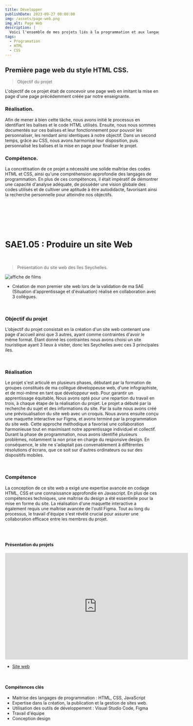 ```yaml
---
title: Développer
publishDate: 2023-09-27 00:00:00
img: /assets/page-web.png
img_alt: Page Web
description: |
  Voici l'ensemble de mes projets liés à la programmation et aux langages de codage.
tags:
  - Programation
  - HTML
  - CSS 
---
```

<!-- 
title: Développement web
publishDate: 2023-09-27 00:00:00
img: /assets/page-web.png
img_alt: Page Web
description: |
  Voici l'ensemble de mes projets liés à la programmation et aux langages de codage.
tags:
  - Programation
  - HTML
  - CSS 
-->
## Première page web du style HTML CSS.

>Objectif du projet

L'objectif de ce projet était de concevoir une page web en imitant la mise en page d'une page précédemment créée par notre enseignante.

### Réalisation.

Afin de mener à bien cette tâche, nous avons initié le processus en identifiant les balises et le code HTML utilisés. Ensuite, nous nous sommes documentés sur ces balises et leur fonctionnement pour pouvoir les personnaliser, les rendant ainsi identiques à notre objectif. Dans un second temps, grâce au CSS, nous avons harmonisé leur disposition, puis personnalisé les balises et la mise en page pour finaliser le projet.
### Compétence.

La concrétisation de ce projet a nécessité une solide maîtrise des codes HTML et CSS, ainsi qu'une compréhension approfondie des langages de programmation. En plus de ces compétences, il était impératif de démontrer une capacité d'analyse adéquate, de posséder une vision globale des codes utilisés et de cultiver une aptitude à être autodidacte, favorisant ainsi la recherche personnelle pour atteindre nos objectifs.

<br>
<br>
<br>
<br>
<br>

<!-- Projet provisoire 
## Première page web PHP, HTML.

<img width="500" height="150" src="/assets/image php.png" alt="affiche de films" >

>Objectif du projet

L'objectif de ce projet était de concevoir un formulaire PHP fonctionnel. Le but était qu'en appuyant sur le bouton, il renvoie les informations de la première page sur une autre page.

### Réalisation.

Pour ce faire, nous avons commencé par nous documenter sur le PHP, à la fois en cours et en autonomie. Ensuite, nous avons réfléchi et conceptualisé les données à inclure dans le formulaire.  Par la suite, nous avons développé la page HTML et PHP, en ajoutant une touche de JavaScript à la fin pour compléter le tout.
### Compétence.

La concrétisation de ce projet a nécessité une maîtrise des codes HTML et PHP, ainsi qu'une connaissance des logiciels PHP. Pour ma part, ce furent MySQL et XAMP.

#### Présentation du projets

<!-- Le vidéo de présentation du projet --
<iframe width="560" height="315" src="https://www.youtube.com/embed/xiy9nNvMSD8" title="Présentation page web PHP" frameborder="0" allow="accelerometer; autoplay; clipboard-write; encrypted-media; gyroscope; picture-in-picture; web-share" referrerpolicy="strict-origin-when-cross-origin" allowfullscreen></iframe>

-->


# SAE1.05 : Produire un site Web
<br>

> Présentation du site web des îles Seychelles.

<!-- # Présentation du site web des îles Seychelles. -->

<img  src="/assets/Site_web.png" alt="affiche de films" >

- <P>Création de mon premier site web lors de la validation de ma SAE (Situation d'apprentissage et d'évaluation) réalisé en collaboration avec 3 collègues.</p>

<br>

### Objectif du projet

L’objectif du projet consistait en la création d'un site web contenant une page d'accueil ainsi que 3 autres, ayant comme contraintes d'avoir le même format.
Étant donné les contraintes nous avons choisi un site touristique ayant 3 lieux à visiter, donc les Seychelles avec ces 3 principales iles.

<br>

### Réalisation

<!-- Test :          
<p align = "justify">   
 -->

Le projet s'est articulé en plusieurs phases, débutant par la formation de groupes constitués de ma collègue développeuse web, d'une infographiste, et de moi-même en tant que développeur web. Pour garantir un apprentissage équitable, Nous avons opté pour une repartion du travail en trois, à chaque étape de la réalisation du projet.
Le projet a débuté par la recherche du sujet et des informations du site. Par la suite nous avons créé une prévisualisation du site web avec un croquis. Nous avons ensuite conçu une maquette interactive sur Figma, et avons terminé par la programmation du site web. Cette approche méthodique a favorisé une collaboration harmonieuse tout en maximisant notre apprentissage individuel et collectif.
Durant la phase de programmation, nous avons identifié plusieurs problèmes, notamment la non prise en charge du responsive design. En conséquence, le site ne s'adaptait pas convenablement à différentes résolutions d'écrans, que ce soit sur d'autres ordinateurs ou sur des dispositifs mobiles.

<br>

### Compétence
La conception de ce site web a exigé une expertise avancée en codage HTML, CSS et une connaissance approfondie en Javascript. En plus de ces compétences techniques, une maîtrise du design a été essentielle pour la mise en forme du site. La réalisation d'une maquette interactive a également requis une maîtrise avancée de l'outil Figma. Tout au long du processus, le travail d'équipe s'est révélé crucial pour assurer une collaboration efficace entre les membres du projet.

<br>
<br>

#### Présentation du projets

<!-- Le vidéo de présentation du projet -->
<iframe width="600" height="350" src="https://www.youtube.com/embed/70ABADCmMyE?si=kOUzI8oR9xxMqP3G" title="YouTube video player" frameborder="0" allow="accelerometer; autoplay; clipboard-write; encrypted-media; gyroscope; picture-in-picture; web-share" allowfullscreen></iframe>

- <a href="https://decouverte-des-seychelles.netlify.app/">Site web</a>

<br>

#### Compétences clés

- Maitrise des langages de programmation : HTML, CSS, JavaScript
- Expertise dans la création, la publication et la gestion de sites web.
- Utilisation des outils de développement : Visual Studio Code, Figma
- Travail d'équipe
- Conception design

<!--
<br>
<br>
<br>
<br>
<br>

# SAE1.05 : Produire un site Web

<p> La réalisation de ce site vitrine pour la SAE a été un défi de taille. Initialement conçu comme un site e-commerce, il a été transformé pour répondre aux besoins de présentation de la SAE. Cependant, sa création s'est avérée particulièrement ardue en raison du manque de coopération et de compréhension du client. Nous avons rencontré des difficultés majeures pour obtenir des photos pertinentes des produits ainsi que des descriptions adéquates.</p>

<p>Face à cette situation, j'ai dû faire preuve de créativité et d'ingéniosité pour contourner les obstacles. Malgré des photos de qualité médiocre, entièrement pixelisées et des descriptions inadaptées réutilisées à partir de l'ancien site, j'ai entrepris de retoucher toutes les images à l'aide d'outils comme l'intelligence artificielle et Photoshop. De plus, j'ai effectué des recherches approfondies sur les produits afin de créer des descriptions pertinentes et fidèles à la réalité.</p>

<p>Ce processus m'a demandé un investissement considérable en temps et en effort, mais il était essentiel pour garantir la qualité et la cohérence du site final. Malgré les défis rencontrés, j'ai relevé le défi avec détermination et professionnalisme pour offrir à la SAE un site vitrine à la hauteur de ses attentes.</p>

- <a href=#>Le site web</a>
-->